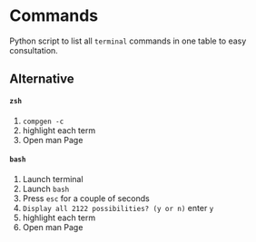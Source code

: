 # Commands

Python script to list all `terminal` commands in one table to easy consultation. 

## Alternative

#### `zsh`

1. `compgen -c`
2. highlight each term
3. Open man Page


#### `bash`

1. Launch terminal
3. Launch `bash`
4. Press `esc` for a couple of seconds 
5. `Display all 2122 possibilities? (y or n)` enter `y`
6. highlight each term
7. Open man Page